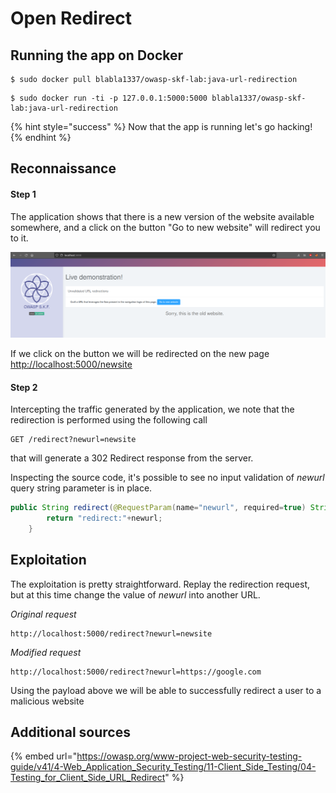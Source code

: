 # Open Redirect

## Running the app on Docker

```
$ sudo docker pull blabla1337/owasp-skf-lab:java-url-redirection
```

```
$ sudo docker run -ti -p 127.0.0.1:5000:5000 blabla1337/owasp-skf-lab:java-url-redirection
```

{% hint style="success" %}
Now that the app is running let's go hacking!
{% endhint %}

## Reconnaissance

#### Step 1

The application shows that there is a new version of the website available somewhere, and a click on the button "Go to new website" will redirect you to it.

![](../../.gitbook/assets/java/Url-redirection/1.png)

If we click on the button we will be redirected on the new page [http://localhost:5000/newsite](http://localhost:5000/newsite)

#### Step 2

Intercepting the traffic generated by the application, we note that the redirection is performed using the following call

```text
GET /redirect?newurl=newsite
```

that will generate a 302 Redirect response from the server.

Inspecting the source code, it's possible to see no input validation of _newurl_ query string parameter is in place.

```java
public String redirect(@RequestParam(name="newurl", required=true) String newurl, Model model) {
		return "redirect:"+newurl;
	}
```

## Exploitation

The exploitation is pretty straightforward.
Replay the redirection request, but at this time change the value of _newurl_ into another URL.

_Original request_

```text
http://localhost:5000/redirect?newurl=newsite
```

_Modified request_

```text
http://localhost:5000/redirect?newurl=https://google.com
```

Using the payload above we will be able to successfully redirect a user to a malicious website

## Additional sources

{% embed url="https://owasp.org/www-project-web-security-testing-guide/v41/4-Web_Application_Security_Testing/11-Client_Side_Testing/04-Testing_for_Client_Side_URL_Redirect" %}
